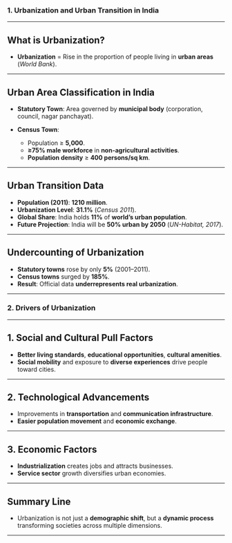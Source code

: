 
### 1.  Urbanization and Urban Transition in India

---

## What is Urbanization?

* **Urbanization** = Rise in the proportion of people living in **urban areas** (*World Bank*).

---

## Urban Area Classification in India

* **Statutory Town**: Area governed by **municipal body** (corporation, council, nagar panchayat).
* **Census Town**:

  * Population ≥ **5,000**.
  * **≥75% male workforce** in **non-agricultural activities**.
  * **Population density** ≥ **400 persons/sq km**.

---

## Urban Transition Data

* **Population (2011)**: **1210 million**.
* **Urbanization Level**: **31.1%** (*Census 2011*).
* **Global Share**: India holds **11%** of **world’s urban population**.
* **Future Projection**: India will be **50% urban by 2050** (*UN-Habitat, 2017*).

---

## Undercounting of Urbanization

* **Statutory towns** rose by only **5%** (2001–2011).
* **Census towns** surged by **185%**.
* **Result**: Official data **underrepresents real urbanization**.

---

### 2. Drivers of Urbanization

---

## 1. Social and Cultural Pull Factors

* **Better living standards**, **educational opportunities**, **cultural amenities**.
* **Social mobility** and exposure to **diverse experiences** drive people toward cities.

---

## 2. Technological Advancements

* Improvements in **transportation** and **communication infrastructure**.
* **Easier population movement** and **economic exchange**.

---

## 3. Economic Factors

* **Industrialization** creates jobs and attracts businesses.
* **Service sector** growth diversifies urban economies.

---

## Summary Line

* Urbanization is not just a **demographic shift**, but a **dynamic process** transforming societies across multiple dimensions.

---

